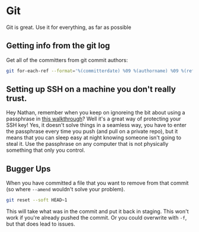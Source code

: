 # Git
Git is great. Use it for everything, as far as possible

## Getting info from the git log

Get all of the committers from git commit authors:

``` bash
git for-each-ref --format='%(committerdate) %09 %(authorname) %09 %(refname)' | sort uniq
```

## Setting up SSH on a machine you don't really trust.
Hey Nathan, remember when you keep on ignoreing the bit about using a passphrase in [this walkthrough](https://help.github.com/en/github/authenticating-to-github/generating-a-new-ssh-key-and-adding-it-to-the-ssh-agent)?
Well it's a great way of protecting your SSH key! Yes, it doesn't solve things in a seamless way,
you have to enter the passphrase every time you push (and pull on a private repo), but it
means that you can sleep easy at night knowing someone isn't going to steal it.
Use the passphrase on any computer that is not physically something that only you control.

## Bugger Ups

When you have committed a file that you want to remove from that commit (so where `--amend` wouldn't solve your problem).

```bash
git reset --soft HEAD~1
```

This will take what was in the commit and put it back in staging.
This won't work if you're already pushed the commit. Or you could overwrite with `-f`, but that does lead to issues.
